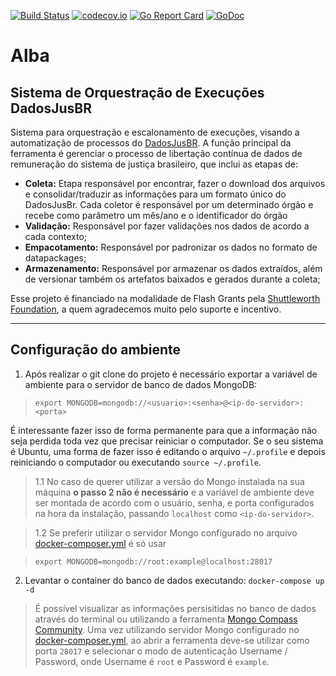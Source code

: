 [![Build Status](https://travis-ci.org/dadosjusbr/alba.svg?branch=master)](https://travis-ci.org/dadosjusbr/alba) [![codecov.io](http://codecov.io/github/dadosjusbr/alba/coverage.svg?branch=master)](http://codecov.io/github/dadosjusbr/alba?branch=master) [![Go Report Card](https://goreportcard.com/badge/github.com/dadosjusbr/alba)](https://goreportcard.com/report/github.com/dadosjusbr/alba) [![GoDoc](https://godoc.org/github.com/dadosjusbr/alba?status.svg)](https://godoc.org/github.com/dadosjusbr/alba)

# Alba

## Sistema de Orquestração de Execuções DadosJusBR

Sistema para orquestração e escalonamento de execuções, visando a automatização de processos do [DadosJusBR](https://dadosjusbr.org/). A função principal da ferramenta é gerenciar o processo de libertação contínua de dados de remuneração do sistema de justiça brasileiro, que inclui as etapas de:

- **Coleta:** Etapa responsável por encontrar, fazer o download dos arquivos e consolidar/traduzir as informações para um formato único do DadosJusBr. Cada coletor é responsável por um determinado órgão e recebe como parâmetro um mês/ano e o identificador do órgão
- **Validação:** Responsável por fazer validações nos dados de acordo a cada contexto;
- **Empacotamento:** Responsável por padronizar os dados no formato de datapackages;
- **Armazenamento:** Responsável por armazenar os dados extraídos, além de versionar também os artefatos baixados e gerados durante a coleta; 

Esse projeto é financiado na modalidade de Flash Grants pela [Shuttleworth Foundation](https://www.shuttleworthfoundation.org/), a quem agradecemos muito pelo suporte e incentivo.

***

## Configuração do ambiente

1. Após realizar o git clone do projeto é necessário exportar a variável de ambiente para o servidor de banco de dados MongoDB:

> `export MONGODB=mongodb://<usuario>:<senha>@<ip-do-servidor>:<porta>`

É interessante fazer isso de forma permanente para que a informação não seja perdida toda vez que precisar reiniciar o computador. Se o seu sistema é Ubuntu, uma forma de fazer isso é editando o arquivo `~/.profile` e depois reiniciando o computador ou executando `source ~/.profile`.

> 1.1 No caso de querer utilizar a versão do Mongo instalada na sua máquina **o passo 2 não é necessário** e a variável de ambiente deve ser montada de acordo com o usuário, senha, e porta configurados na hora da instalação, passando `localhost` como `<ip-do-servidor>`.

> 1.2 Se preferir utilizar o servidor Mongo configurado no arquivo [docker-composer.yml](https://github.com/dadosjusbr/alba/blob/master/docker-compose.yml) é só usar 

> `export MONGODB=mongodb://root:example@localhost:28017`

2. Levantar o container do banco de dados executando:
`docker-compose up -d`

> É possível visualizar as informações persisitidas no banco de dados através do terminal ou utilizando a ferramenta [Mongo Compass Community](https://www.mongodb.com/download-center/compass?jmp=docs). Uma vez utilizando servidor Mongo configurado no [docker-composer.yml](https://github.com/dadosjusbr/alba/blob/master/docker-compose.yml), ao abrir a ferramenta deve-se utilizar como porta `28017` e selecionar o modo de autenticação Username / Password, onde Username é `root` e Password é `example`.
